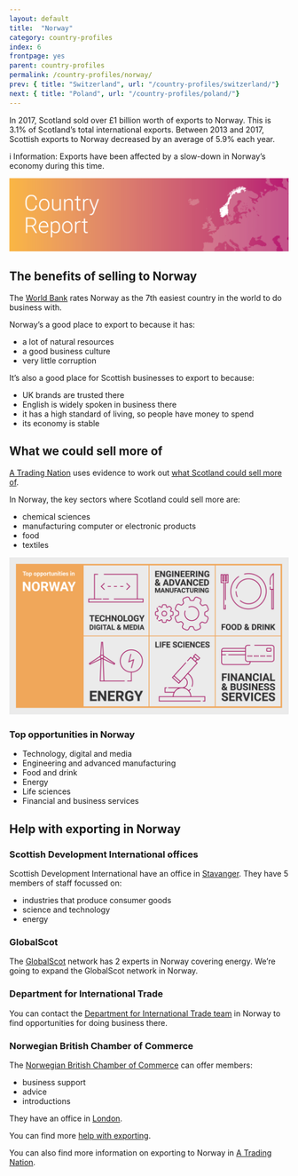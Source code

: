 ```yaml
---
layout: default
title:  "Norway"
category: country-profiles
index: 6
frontpage: yes
parent: country-profiles
permalink: /country-profiles/norway/
prev: { title: "Switzerland", url: "/country-profiles/switzerland/"}
next: { title: "Poland", url: "/country-profiles/poland/"}
---
```


<p class="leader">
In 2017, Scotland sold over £1 billion worth of exports to Norway. This is 3.1% of Scotland’s total international exports. Between 2013 and 2017, Scottish exports to Norway decreased by an average of 5.9% each year.</p>

<div class="ds_information-text">
<span class="ds_information-text__icon" aria-hidden="true">i</span>
<span class="ds_information-text__text">
<span class="visually-hidden  hidden">Information:</span>
Exports have been affected by a slow-down in Norway’s economy during this time.
</span>
</div>

![An image of Norway outlined on a map](/assets/images/country_maps/06-norway.png)

## The benefits of selling to Norway
The [World Bank](http://www.doingbusiness.org/en/rankings) rates Norway as the 7th easiest country in the world to do business with.

Norway’s a good place to export to because it has:

* a lot of natural resources
* a good business culture
* very little corruption

It’s also a good place for Scottish businesses to export to because:

* UK brands are trusted there
* English is widely spoken in business there
* it has a high standard of living, so people have money to spend
* its economy is stable


## What we could sell more of
[A Trading Nation](https://www.gov.scot/publications/scotland-a-trading-nation/) uses evidence to work out [what Scotland could sell more of](/what-we-could-sell-more-of/).

In Norway, the key sectors where Scotland could sell more are:

* chemical sciences
* manufacturing computer or electronic products
* food
* textiles

![An infographic of top opportunities in Norway](/assets/images/country_infographics/06-norway-top-opportunities.png)

<div class="hidden . visually-hidden">
<h3>Top opportunities in Norway</h3>
<ul>
<li>Technology, digital and media</li>
<li>Engineering and advanced manufacturing</li>
<li>Food and drink</li>
<li>Energy</li>
<li>Life sciences</li>
<li>Financial and business services</li>
</ul>
</div>

## Help with exporting in Norway

### Scottish Development International offices
Scottish Development International have an office in [Stavanger](https://www.sdi.co.uk/about-sdi/global-offices/europe-middle-east-and-africa/norway-stavanger). They have 5 members of staff focussed on:

* industries that produce consumer goods
* science and technology
* energy

### GlobalScot
The [GlobalScot](https://www.globalscot.com/) network has 2 experts in Norway covering energy. We’re going to expand the GlobalScot network in Norway.

### Department for International Trade
You can contact the [Department for International Trade team](https://www.gov.uk/government/publications/exporting-to-norway) in Norway to find opportunities for doing business there.  

### Norwegian British Chamber of Commerce
The [Norwegian British Chamber of Commerce](https://nbccuk.com/) can offer members:

* business support
* advice
* introductions

They have an office in [London](https://nbccuk.com/contact-nbcc/).

You can find more [help with exporting](/help-for-businesses/).

You can also find more information on exporting to Norway in [A Trading Nation](https://www.gov.scot/publications/scotland-a-trading-nation/).
